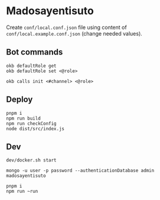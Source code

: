 # Madosayentisuto

Create `conf/local.conf.json` file using content of `conf/local.example.conf.json` (change needed values).


## Bot commands

    okb defaultRole get
    okb defaultRole set <@role>

    okb calls init <#channel> <@role>


## Deploy

    pnpm i
    npm run build
    npm run checkConfig
    node dist/src/index.js


## Dev

    dev/docker.sh start

    mongo -u user -p password --authenticationDatabase admin madosayentisuto

    pnpm i
    npm run ~run
